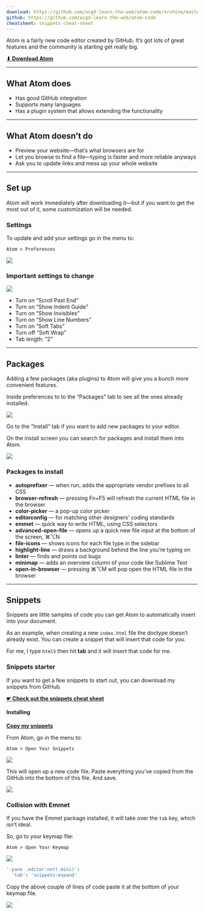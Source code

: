 ```yaml
---
download: https://github.com/acgd-learn-the-web/atom-code/archive/master.zip
github: https://github.com/acgd-learn-the-web/atom-code
cheatsheet: snippets-cheat-sheet
---
```


Atom is a fairly new code editor created by GitHub. It’s got lots of great features and the community is starting get really big.

**[⬇ Download Atom](https://atom.io/)**

---

## What Atom does

- Has good GitHub integration
- Supports many languages
- Has a plugin system that allows extending the functionality

---

## What Atom doesn’t do

- Preview your website—that’s what browsers are for
- Let you browse to find a file—typing is faster and more reliable anyways
- Ask you to update links and mess up your whole website

---

## Set up

Atom will work immediately after downloading it—but if you want to get the most out of it, some customization will be needed.

### Settings

To update and add your settings go in the menu to:

```
Atom > Preferences
```

![](preferences.jpg)

### Important settings to change

![](settings.jpg)

- Turn on “Scroll Past End”
- Turn on “Show Indent Guide”
- Turn on “Show Invisibles”
- Turn on “Show Line Numbers”
- Turn on “Soft Tabs”
- Turn off “Soft Wrap”
- Tab length: “2”

---

## Packages

Adding a few packages (aka plugins) to Atom will give you a bunch more convenient features.

Inside preferences to to the “Packages” tab to see all the ones already installed.

![](packages.jpg)

Go to the “Install” tab if you want to add new packages to your editor.

On the install screen you can search for packages and install them into Atom.

![](install.jpg)

### Packages to install

- **autoprefixer** — when run, adds the appropriate vendor prefixes to all CSS
- **browser-refresh** — pressing Fn+F5 will refresh the current HTML file in the browser
- **color-picker** — a pop-up color picker
- **editorconfig** — for matching other designers’ coding standards
- **emmet** — quick way to write HTML, using CSS selectors
- **advanced-open-file** — opens up a quick new file input at the bottom of the screen, ⌘⌥N
- **file-icons** — shows icons for each file type in the sidebar
- **highlight-line** — draws a background behind the line you’re typing on
- **linter** — finds and points out bugs
- **minimap** — adds an overview column of your code like Sublime Text
- **open-in-browser** — pressing ⌘⌥M will pop open the HTML file in the browser

---

## Snippets

Snippets are little samples of code you can get Atom to automatically insert into your document.

As an example, when creating a new `index.html` file the doctype doesn’t already exist.
You can create a snippet that will insert that code for you.

For me, I type `html5` then hit **tab** and it will insert that code for me.

### Snippets starter

If you want to get a few snippets to start out, you can download my snippets from GitHub.

**[☛ Check out the snippets cheat sheet](/topics/snippets-cheat-sheet/)**

#### Installing

**[Copy my snippets](https://raw.githubusercontent.com/acgd-learn-the-web/atom-code/master/snippets.cson)**

From Atom, go in the menu to:

```
Atom > Open Your Snippets
```

![](snippets-menu.jpg)

This will open up a new code file. Paste everything you’ve copied from the GitHub into the bottom of this file. And save.

![](snippets.jpg)

### Collision with Emmet

If you have the Emmet package installed, it will take over the `tab` key, which isn’t ideal.

So, go to your keymap file:

```
Atom > Open Your Keymap
```

![](keymap-menu.jpg)

```coffee
'.pane .editor:not(.mini)':
  'tab': 'snippets:expand'
```

Copy the above couple of lines of code paste it at the bottom of your keymap file.

![](keymap.jpg)
